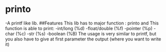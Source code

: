 # printo
-A printf like lib. 
##Features
This lib has to major function : printo and 
This function is able to print: 
  -int/long (%d)
  -float/double (%f)
  -pointer (%p)
  -char (%c)
  -str (%s)
  -boolean (%B)
The usage is very similar to printf, but you also have to give at first parameter the output (where you want to write it)
